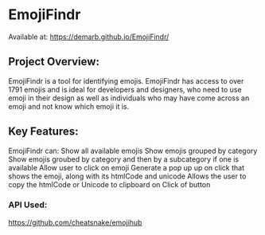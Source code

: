 # EmojiFindr
Available at: https://demarb.github.io/EmojiFindr/

## Project Overview:
EmojiFindr is a tool for identifying emojis. EmojiFindr has access to over 1791 emojis and is ideal for developers and designers, who need to use emoji in their design as well as individuals who may have come across an emoji and not know which emoji it is.

## Key Features:
EmojiFindr can:
Show all available emojis
Show emojis grouped by category
Show emojis groubed by category and then by a subcategory if one is available
Allow user to click on emoji
Generate a pop up up on click that shows the emoji, along with its htmlCode and unicode
Allows the user to copy the htmlCode or Unicode to clipboard on Click of button

### API Used:
https://github.com/cheatsnake/emojihub
